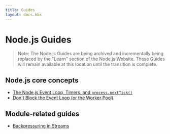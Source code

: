 ```yaml
---
title: Guides
layout: docs.hbs
---
```


# Node.js Guides

> Note: The Node.js Guides are being archived and incrementally being replaced by the "Learn" section of the Node.js Website. These Guides will remain available at this location until the transition is complete.

## Node.js core concepts

- [The Node.js Event Loop, Timers, and `process.nextTick()`](/guides/event-loop-timers-and-nexttick/)
- [Don't Block the Event Loop (or the Worker Pool)](/guides/dont-block-the-event-loop/)

## Module-related guides

- [Backpressuring in Streams](/guides/backpressuring-in-streams/)
